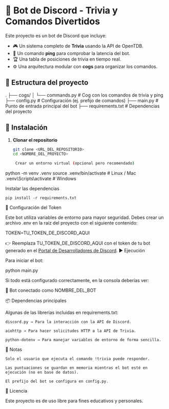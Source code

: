 # 🤖 Bot de Discord - Trivia y Comandos Divertidos

Este proyecto es un bot de Discord que incluye:

- 🎮 Un sistema completo de **Trivia** usando la API de OpenTDB.
- 🏓 Un comando **ping** para comprobar la latencia del bot.
- 🏆 Una tabla de posiciones de trivia en tiempo real.
- ⚙️ Una arquitectura modular con **cogs** para organizar los comandos.

## 📂 Estructura del proyecto

.
├── cogs/
│ └── commands.py # Cog con los comandos de trivia y ping
├── config.py # Configuración (ej. prefijo de comandos)
├── main.py # Punto de entrada principal del bot
├── requirements.txt # Dependencias del proyecto

## 🚀 Instalación

1. **Clonar el repositorio**

   ```bash
   git clone <URL_DEL_REPOSITORIO>
   cd <NOMBRE_DEL_PROYECTO>

    Crear un entorno virtual (opcional pero recomendado)

python -m venv .venv
source .venv/bin/activate   # Linux / Mac
.venv\Scripts\activate      # Windows

Instalar las dependencias

    pip install -r requirements.txt

🔑 Configuración del Token

Este bot utiliza variables de entorno para mayor seguridad.
Debes crear un archivo .env en la raíz del proyecto con el siguiente contenido:

TOKEN=TU_TOKEN_DE_DISCORD_AQUI

👉 Reemplaza TU_TOKEN_DE_DISCORD_AQUI con el token de tu bot generado en el  [Portal de Desarrolladores de Discord](https://discord.com/developers/applications).
▶️ Ejecución

Para iniciar el bot:

python main.py

Si todo está configurado correctamente, en la consola deberías ver:

🤖 Bot conectado como NOMBRE_DEL_BOT

📦 Dependencias principales

Algunas de las librerías incluidas en requirements.txt:

    discord.py → Para la interacción con la API de Discord.

    aiohttp → Para hacer solicitudes HTTP a la API de Trivia.

    python-dotenv → Para manejar variables de entorno de forma sencilla.

📝 Notas

    Solo el usuario que ejecuta el comando !trivia puede responder.

    Las puntuaciones se guardan en memoria mientras el bot esté en ejecución (no en base de datos).

    El prefijo del bot se configura en config.py.

📜 Licencia

Este proyecto es de uso libre para fines educativos y personales.
